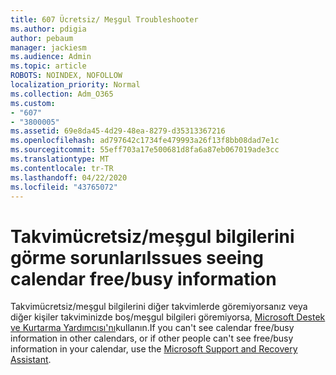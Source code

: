 ```yaml
---
title: 607 Ücretsiz/ Meşgul Troubleshooter
ms.author: pdigia
author: pebaum
manager: jackiesm
ms.audience: Admin
ms.topic: article
ROBOTS: NOINDEX, NOFOLLOW
localization_priority: Normal
ms.collection: Adm_O365
ms.custom:
- "607"
- "3800005"
ms.assetid: 69e8da45-4d29-48ea-8279-d35313367216
ms.openlocfilehash: ad797642c1734fe479993a26f13f8bb08dad7e1c
ms.sourcegitcommit: 55eff703a17e500681d8fa6a87eb067019ade3cc
ms.translationtype: MT
ms.contentlocale: tr-TR
ms.lasthandoff: 04/22/2020
ms.locfileid: "43765072"
---
```

# <a name="issues-seeing-calendar-freebusy-information"></a><span data-ttu-id="24403-102">Takvimücretsiz/meşgul bilgilerini görme sorunları</span><span class="sxs-lookup"><span data-stu-id="24403-102">Issues seeing calendar free/busy information</span></span>

<span data-ttu-id="24403-103">Takvimücretsiz/meşgul bilgilerini diğer takvimlerde göremiyorsanız veya diğer kişiler takviminizde boş/meşgul bilgileri göremiyorsa, [Microsoft Destek ve Kurtarma Yardımcısı'nı](https://diagnostics.office.com/)kullanın.</span><span class="sxs-lookup"><span data-stu-id="24403-103">If you can't see calendar free/busy information in other calendars, or if other people can't see free/busy information in your calendar, use the [Microsoft Support and Recovery Assistant](https://diagnostics.office.com/).</span></span>
  